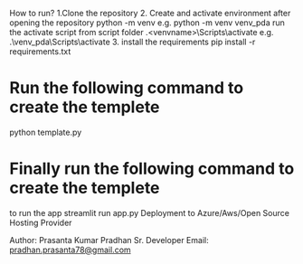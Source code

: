How to run?
1.Clone the repository
2. Create and activate environment after opening the repository
python -m venv <venvname>
e.g.
python -m venv venv_pda
  run the activate script from script folder
 .\<venvname>\Scripts\activate
 e.g. 
 .\venv_pda\Scripts\activate
3. install the requirements
pip install -r requirements.txt

# Run the following command to create the templete
python template.py
# Finally run the following command to create the templete
to run the app
streamlit run app.py
Deployment to Azure/Aws/Open Source Hosting Provider


Author: Prasanta Kumar Pradhan
Sr. Developer
Email: pradhan.prasanta78@gmail.com
